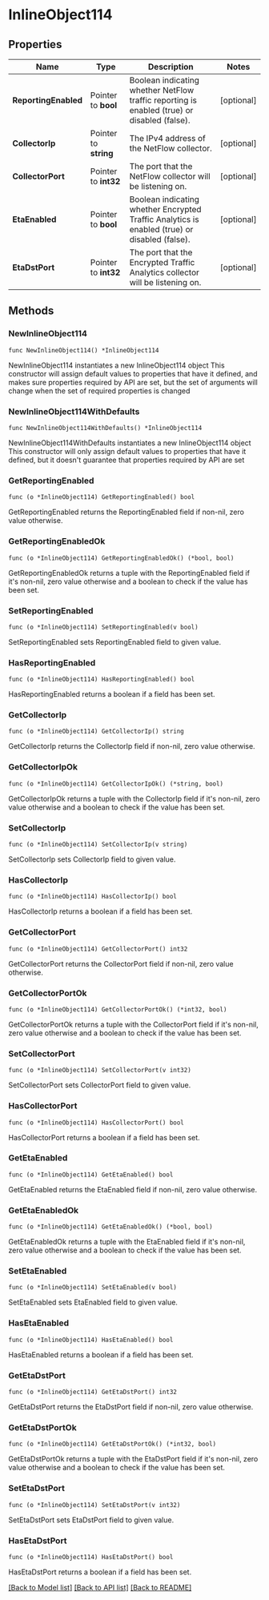 # InlineObject114

## Properties

Name | Type | Description | Notes
------------ | ------------- | ------------- | -------------
**ReportingEnabled** | Pointer to **bool** | Boolean indicating whether NetFlow traffic reporting is enabled (true) or disabled (false). | [optional] 
**CollectorIp** | Pointer to **string** | The IPv4 address of the NetFlow collector. | [optional] 
**CollectorPort** | Pointer to **int32** | The port that the NetFlow collector will be listening on. | [optional] 
**EtaEnabled** | Pointer to **bool** | Boolean indicating whether Encrypted Traffic Analytics is enabled (true) or disabled (false). | [optional] 
**EtaDstPort** | Pointer to **int32** | The port that the Encrypted Traffic Analytics collector will be listening on. | [optional] 

## Methods

### NewInlineObject114

`func NewInlineObject114() *InlineObject114`

NewInlineObject114 instantiates a new InlineObject114 object
This constructor will assign default values to properties that have it defined,
and makes sure properties required by API are set, but the set of arguments
will change when the set of required properties is changed

### NewInlineObject114WithDefaults

`func NewInlineObject114WithDefaults() *InlineObject114`

NewInlineObject114WithDefaults instantiates a new InlineObject114 object
This constructor will only assign default values to properties that have it defined,
but it doesn't guarantee that properties required by API are set

### GetReportingEnabled

`func (o *InlineObject114) GetReportingEnabled() bool`

GetReportingEnabled returns the ReportingEnabled field if non-nil, zero value otherwise.

### GetReportingEnabledOk

`func (o *InlineObject114) GetReportingEnabledOk() (*bool, bool)`

GetReportingEnabledOk returns a tuple with the ReportingEnabled field if it's non-nil, zero value otherwise
and a boolean to check if the value has been set.

### SetReportingEnabled

`func (o *InlineObject114) SetReportingEnabled(v bool)`

SetReportingEnabled sets ReportingEnabled field to given value.

### HasReportingEnabled

`func (o *InlineObject114) HasReportingEnabled() bool`

HasReportingEnabled returns a boolean if a field has been set.

### GetCollectorIp

`func (o *InlineObject114) GetCollectorIp() string`

GetCollectorIp returns the CollectorIp field if non-nil, zero value otherwise.

### GetCollectorIpOk

`func (o *InlineObject114) GetCollectorIpOk() (*string, bool)`

GetCollectorIpOk returns a tuple with the CollectorIp field if it's non-nil, zero value otherwise
and a boolean to check if the value has been set.

### SetCollectorIp

`func (o *InlineObject114) SetCollectorIp(v string)`

SetCollectorIp sets CollectorIp field to given value.

### HasCollectorIp

`func (o *InlineObject114) HasCollectorIp() bool`

HasCollectorIp returns a boolean if a field has been set.

### GetCollectorPort

`func (o *InlineObject114) GetCollectorPort() int32`

GetCollectorPort returns the CollectorPort field if non-nil, zero value otherwise.

### GetCollectorPortOk

`func (o *InlineObject114) GetCollectorPortOk() (*int32, bool)`

GetCollectorPortOk returns a tuple with the CollectorPort field if it's non-nil, zero value otherwise
and a boolean to check if the value has been set.

### SetCollectorPort

`func (o *InlineObject114) SetCollectorPort(v int32)`

SetCollectorPort sets CollectorPort field to given value.

### HasCollectorPort

`func (o *InlineObject114) HasCollectorPort() bool`

HasCollectorPort returns a boolean if a field has been set.

### GetEtaEnabled

`func (o *InlineObject114) GetEtaEnabled() bool`

GetEtaEnabled returns the EtaEnabled field if non-nil, zero value otherwise.

### GetEtaEnabledOk

`func (o *InlineObject114) GetEtaEnabledOk() (*bool, bool)`

GetEtaEnabledOk returns a tuple with the EtaEnabled field if it's non-nil, zero value otherwise
and a boolean to check if the value has been set.

### SetEtaEnabled

`func (o *InlineObject114) SetEtaEnabled(v bool)`

SetEtaEnabled sets EtaEnabled field to given value.

### HasEtaEnabled

`func (o *InlineObject114) HasEtaEnabled() bool`

HasEtaEnabled returns a boolean if a field has been set.

### GetEtaDstPort

`func (o *InlineObject114) GetEtaDstPort() int32`

GetEtaDstPort returns the EtaDstPort field if non-nil, zero value otherwise.

### GetEtaDstPortOk

`func (o *InlineObject114) GetEtaDstPortOk() (*int32, bool)`

GetEtaDstPortOk returns a tuple with the EtaDstPort field if it's non-nil, zero value otherwise
and a boolean to check if the value has been set.

### SetEtaDstPort

`func (o *InlineObject114) SetEtaDstPort(v int32)`

SetEtaDstPort sets EtaDstPort field to given value.

### HasEtaDstPort

`func (o *InlineObject114) HasEtaDstPort() bool`

HasEtaDstPort returns a boolean if a field has been set.


[[Back to Model list]](../README.md#documentation-for-models) [[Back to API list]](../README.md#documentation-for-api-endpoints) [[Back to README]](../README.md)



